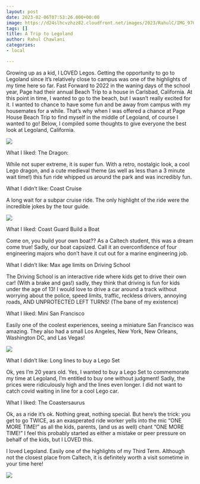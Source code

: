 ```yaml
---
layout: post
date: 2023-02-06T07:53:26.000+00:00
image: https://d24slhcvzhzz82.cloudfront.net/images/2023/RahulC/IMG_9701.JPG
tags: []
title: A Trip to Legoland
author: Rahul Chawlani
categories:
- local

---
```

Growing up as a kid, I LOVED Legos. Getting the opportunity to go to Legoland since it’s relatively close to campus was one of the highlights of my time here so far. Fast Forward to 2022 in the waning days of the school year, Page had their annual Beach Trip to a house in Carlsbad, California. At this point in time, I wanted to go to the beach, but I wasn’t really excited for it. I wanted to chance to have some fun and be away from campus with my housemates for a while. That’s why when I was offered a chance at Page House Beach Trip to find myself in the middle of Legoland, of course I wanted to go! Below, I compiled some thoughts to give everyone the best look at Legoland, California.

![](https://d24slhcvzhzz82.cloudfront.net/images/2023/RahulC/IMG_9707.JPG)

What I liked: The Dragon:

While not super extreme, it is super fun. With a retro, nostalgic look, a cool Lego dragon, and a cute medieval theme (as well as less than a 3 minute wait time!) this fun ride whipped us around the park and was incredibly fun.

What I didn’t like: Coast Cruise

A long wait for a subpar cruise ride. The only highlight of the ride were the incredible jokes by the tour guide.

![](https://d24slhcvzhzz82.cloudfront.net/images/2023/RahulC/IMG_9702.JPG)

What I liked: Coast Guard Build a Boat

Come on, you build your own boat?? As a Caltech student, this was a dream come true! Sadly, our boat capsized. Call it an overconfidence of four engineering majors who don’t have it cut out for a marine engineering job.

What I didn’t like: Max age limits on Driving School

The Driving School is an interactive ride where kids get to drive their own car! (With a brake and gas!) sadly, they think that driving is fun for kids under the age of 13! I would love to drive a car around a track without worrying about the police, speed limits, traffic, reckless drivers, annoying roads, AND UNPROTECTED LEFT TURNS! (The bane of my existence)

What I liked: Mini San Francisco

Easily one of the coolest experiences, seeing a miniature San Francisco was amazing. They also had a small Los Angeles, New York, New Orleans, Washington DC, and Las Vegas!

![](https://d24slhcvzhzz82.cloudfront.net/images/2023/RahulC/IMG_9699.JPG)

What I didn’t like: Long lines to buy a Lego Set

Ok, yes I’m 20 years old. Yes, I wanted to buy a Lego Set to commemorate my time at Legoland, I’m entitled to buy one without judgment! Sadly, the prices were ridiculously high and the lines even longer. I did not want to catch covid waiting in line for a cool Lego car.

What I liked: The Coastersaurus

Ok, as a ride it’s ok. Nothing great, nothing special. But here’s the trick: you get to go TWICE, as an exasperated ride worker yells into the mic “ONE MORE TIME!” as all the kids, parents, (and us as well) chant “ONE MORE TIME!” I feel this probably started as either a mistake or peer pressure on behalf of the kids, but I LOVED this.

I loved Legoland. Easily one of the highlights of my Third Term. Although not the closest place from Caltech, it is definitely worth a visit sometime in your time here!

![](https://d24slhcvzhzz82.cloudfront.net/images/2023/RahulC/IMG_9709.JPG)